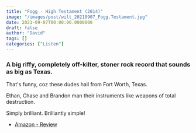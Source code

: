 ```yaml
---
title: "Fogg - High Testament (2014)"
image: "/images/post/wilt_20210907_Fogg.Testament.jpg"
date: 2021-09-07T00:00:00.0000000
draft: false
author: "David"
tags: []
categories: ["Listen"]
---
```

### A big riffy, completely off-kilter, stoner rock record that sounds as big as Texas. 

 That's funny, coz these dudes hail from Fort Worth, Texas. 

 Ethan, Chase and Brandon man their instruments like weapons of total destruction.

 Simply brilliant. Brilliantly simple!

-  [Amazon - Review](https://www.amazon.com/High-Testament-Fogg/dp/B00WSGS0I8)